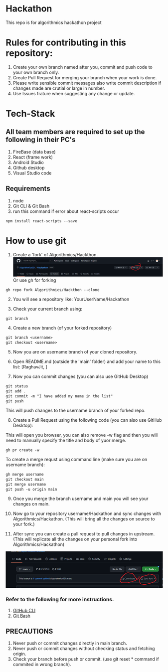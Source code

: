 # Hackathon
This repo is for algorithmics hackathon project

# Rules for contributing in this repository:
1. Create your own branch named after you, commit and push code to your own branch only.
1. Create Pull Request for merging your branch when your work is done.
1. Please write sensible commit messages also write commit description if changes made are crutial or large in number.
1. Use Issues frature when suggesting any change or update.

# Tech-Stack 
## All team members are required to set up the following in their PC's
1. FireBase (data base)
1. React (frame work)
1. Android Studio
1. Github desktop
1. Visual Studio code

## Requirements
1. node
1. Git CLI & Git Bash
1. run this command if error about react-scripts occur 
  ```
  npm install react-scripts --save
  ```

# How to use git
1. Create a 'fork' of Algorithmics/Hackthon.
![alt text](./ImagesForREADME/fork.png?raw=true)
Or use gh for forking
```
gh repo fork Algorithmics/Hackthon --clone
```
2. You will see a repository like: YourUserName/Hackathon

3. Check your current branch using:
```
git branch
```

4. Create a new branch (of your forked repository)
```
git branch <username>
git checkout <username>
```
5. Now you are on username branch of your cloned repository.

6. Open README.md (outside the 'main' folder) and add your name to this list: [RaghavJit, ]

7. Now you can commit changes (you can also use GitHub Desktop)
```
git status
git add .
git commit -m "I have added my name in the list"
git push
```
This will push changes to the username branch of your forked repo.

8. Create a Pull Request using the following code (you can also use GitHub Desktop):

This will open you browser, you can also remove -w flag and then you will need to manually specify the title and body of yuor merge.
```
gh pr create -w
```
To create a merge requst using command line (make sure you are on username branch):
```
gh merge username
git checkout main
git merge username
git push -u origin main
```


9. Once you merge the branch username and main you will see your changes on main.

10. Now go to your repository username/Hackathon and sync changes with Algorithmics/Hackathon. (This will bring all the changes on source to your fork.)

11. After sync you can create a pull request to pull changes in upstream. (This will replicate all the changes on your personal fork into Algorithmics/Hackathon)

![alt text](./ImagesForREADME/sync%26pull.png?raw=true)


### Refer to the following for more instructions.
1. [GitHub CLI](https://cli.github.com/manual/gh_repo_sync)
1. [Git Bash](https://git-scm.com/docs)

## PRECAUTIONS
1. Never push or commit changes directly in main branch.
1. Never push or commit changes without checking status and fetching origin.
1. Check your branch before push or commit. (use git reset * command if commited in wrong branch).